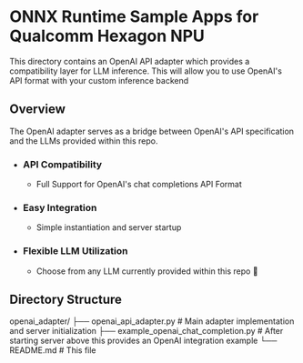 # ONNX Runtime Sample Apps for Qualcomm Hexagon NPU
This directory contains an OpenAI API adapter which provides a compatibility layer for LLM inference. This will allow you to use OpenAI's API format with your custom inference backend

## Overview
The OpenAI adapter serves as a bridge between OpenAI's API specification and the LLMs provided within this repo.
- ### API Compatibility
    - Full Support for OpenAI's chat completions API Format
- ### Easy Integration
    - Simple instantiation and server startup
- ### Flexible LLM Utilization
    - Choose from any LLM currently provided within this repo 🚧

## Directory Structure

openai_adapter/
├── openai_api_adapter.py                   # Main adapter implementation and server initialization
├── example_openai_chat_completion.py       # After starting server above this provides an OpenAI integration example
└── README.md                       # This file